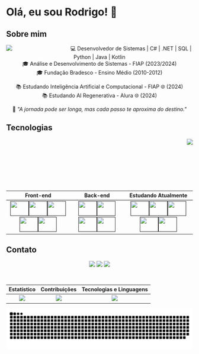 # Olá, eu sou Rodrigo! 👋

## Sobre mim

<img src="https://user-images.githubusercontent.com/74038190/212741999-016fddbd-617a-4448-8042-0ecf907aea25.gif" width="170px" align="left">

<div align="center"> 
          
:computer: Desenvolvedor de Sistemas | C# | .NET | SQL | Python | Java | Kotlin <br>
:mortar_board: Análise e Desenvolvimento de Sistemas - FIAP (2023/2024) <br>
:mortar_board: Fundação Bradesco - Ensino Médio (2010-2012) <br>

:books: Estudando Inteligência Artificial e Computacional - FIAP :globe_with_meridians: (2024) <br>
:books: Estudando AI Regenerativa - Alura :globe_with_meridians: (2024) <br>

:thought_balloon: <em> "A jornada pode ser longa, mas cada passo te aproxima do destino." </em> <br> 

</div>


## Tecnologias

<img align="right" height="140" src="https://user-images.githubusercontent.com/74038190/216654136-2b97900b-59ee-45c5-87bb-0c359e31dd2f.gif"> 

<div align="center">

Front-end | Back-end | Estudando Atualmente
:---------:|:---------:|:----------------------:
<a href=" " target="_blank"><img height="40" width="50" src="https://cdn.jsdelivr.net/gh/devicons/devicon/icons/html5/html5-original-wordmark.svg" /></a><a href=" " target="_blank"><img height="40" width="50" src="https://cdn.jsdelivr.net/gh/devicons/devicon/icons/css3/css3-original-wordmark.svg" /></a><a href=" " target="_blank"><img  height="40" width="50" src="https://cdn.jsdelivr.net/gh/devicons/devicon/icons/javascript/javascript-original.svg" /></a><a href=" " target="_blank"><img height="40" width="50" src="https://cdn.jsdelivr.net/gh/devicons/devicon/icons/bootstrap/bootstrap-original-wordmark.svg" /></a><a href=" " target="_blank"><img height="40" width="50" src="https://cdn.jsdelivr.net/gh/devicons/devicon@latest/icons/nodejs/nodejs-original-wordmark.svg"/></a> | <a href=" " target="_blank"><img height="40" width="50" src="https://cdn.jsdelivr.net/gh/devicons/devicon/icons/python/python-original.svg" /></a><a href=" " target="_blank"><img height="40" width="50" src="https://cdn.jsdelivr.net/gh/devicons/devicon@latest/icons/oracle/oracle-original.svg" /></a><a href=" " target="_blank"><img height="40" width="50" src="https://cdn.jsdelivr.net/gh/devicons/devicon@latest/icons/csharp/csharp-original.svg"/></a><a href=" " target="_blank"><img height="40" width="50" src="https://cdn.jsdelivr.net/gh/devicons/devicon/icons/java/java-original.svg" /></a> | <a href=" " target="_blank"><img height="40" width="50" src="https://cdn.jsdelivr.net/gh/devicons/devicon@latest/icons/kotlin/kotlin-original.svg" /></a><a href=" " target="_blank"><img height="40" width="50" src="https://cdn.jsdelivr.net/gh/devicons/devicon@latest/icons/androidstudio/androidstudio-original.svg"/></a><a href="" target="_blank"><img height="40" width="50" src="https://cdn.jsdelivr.net/gh/devicons/devicon@latest/icons/firebase/firebase-original-wordmark.svg"/></a><a href=" " target="_blank"><img  height="40" width="50" src="https://cdn.jsdelivr.net/gh/devicons/devicon@latest/icons/mongodb/mongodb-original-wordmark.svg" /></a><a href=" " target="_blank"><img  height="40" width="50" src="https://cdn.jsdelivr.net/gh/devicons/devicon@latest/icons/azure/azure-original-wordmark.svg" /></a> 

</div>
          
## Contato

<div align="center">
          
  <a href="https://www.linkedin.com/in/rodrigofribeiro95" target="_blank"><img src="https://img.shields.io/badge/-LinkedIn-%230077B5?style=for-the-badge&logo=linkedin&logoColor=white" target="_blank"></a> 
  <a href=" " target="_blank"><img src="https://img.shields.io/badge/-Instagram-%23E4405F?style=for-the-badge&logo=instagram&logoColor=white" target="_blank"></a>
  <a href ="rodrigofr41@gmail.com"><img src="https://img.shields.io/badge/Gmail-D14836?style=for-the-badge&logo=gmail&logoColor=white" target="_blank"></a>
<br>
          
<br>

Estatístico | Contribuições | Tecnologias e Linguagens
:---------:|:---------:|:----------------------:          
<a href="https://github.com/DigouO"><img height="160em" src="https://github-readme-stats.vercel.app/api?username=DigouO&show_icons=true&theme=dracula&include_all_commits=true&count_private=true"/> | <img height="160em" src='https://github-readme-streak-stats.herokuapp.com?user=DigouO&theme=dracula&hide_border=false&date_format=j%20M%5B%20Y%5D'/> | <img height="160em" src="https://github-readme-stats.vercel.app/api/top-langs/?username=DigouO&layout=compact&langs_count=7&hide=hack,scss,less,stylus&theme=dracula"/>
</a>

<picture>
  <source
    media="(prefers-color-scheme: dark)"
    srcset="https://raw.githubusercontent.com/platane/snk/output/github-contribution-grid-snake-dark.svg"
  />
  <source
    media="(prefers-color-scheme: light)"
    srcset="https://raw.githubusercontent.com/platane/snk/output/github-contribution-grid-snake.svg"
  />
  <img
    alt="github contribution grid snake animation"
    src="https://raw.githubusercontent.com/platane/snk/output/github-contribution-grid-snake.svg"
  />
</picture>

</div>

<!--
**DigouO/RodrigoF.Ribeiro** is a ✨ _special_ ✨ repository because its `README.md` (this file) appears on your GitHub profile.

Here are some ideas to get you started:

- 🔭 I’m currently working on ...
- 🌱 I’m currently learning ...
- 👯 I’m looking to collaborate on ...
- 🤔 I’m looking for help with ...
- 💬 Ask me about ...
- 📫 How to reach me: ...
- 😄 Pronouns: ...
- ⚡ Fun fact: ...
-->
